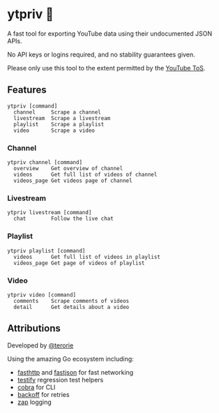 # ytpriv 💾

A fast tool for exporting YouTube data using their undocumented JSON APIs.

No API keys or logins required, and no stability guarantees given.

Please only use this tool to the extent permitted by the [YouTube ToS](https://www.youtube.com/static?template=terms).

## Features

```
ytpriv [command]
  channel     Scrape a channel
  livestream  Scrape a livestream
  playlist    Scrape a playlist
  video       Scrape a video
```

### Channel

```
ytpriv channel [command]
  overview    Get overview of channel
  videos      Get full list of videos of channel
  videos_page Get videos page of channel
```

### Livestream

```
ytpriv livestream [command]
  chat        Follow the live chat
```

### Playlist

```
ytpriv playlist [command]
  videos      Get full list of videos in playlist
  videos_page Get page of videos of playlist
```

### Video

```
ytpriv video [command]
  comments    Scrape comments of videos
  detail      Get details about a video
```

## Attributions

Developed by [@terorie](https://github.com/terorie)

Using the amazing Go ecosystem including:
- [fasthttp](https://pkg.go.dev/github.com/valyala/fasthttp) and [fastjson](github.com/valyala/fastjson) for fast networking
- [testify](https://pkg.go.dev/github.com/stretchr/testify) regression test helpers
- [cobra](https://pkg.go.dev/github.com/spf13/cobra) for CLI
- [backoff](https://pkg.go.dev/github.com/cenkalti/backoff/v4) for retries
- [zap](https://pkg.go.dev/go.uber.org/zap) logging
